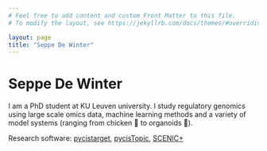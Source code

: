 ```yaml
---
# Feel free to add content and custom Front Matter to this file.
# To modify the layout, see https://jekyllrb.com/docs/themes/#overriding-theme-defaults

layout: page
title: "Seppe De Winter"
---
```


# Seppe De Winter

I am a PhD student at KU Leuven university. I study regulatory genomics using large scale omics data, machine learning methods and a variety of model systems (ranging from chicken 🐣 to organoids 🧫).

Research software: [pycistarget](https://github.com/aertslab/pycistarget), [pycisTopic](https://github.com/aertslab/pycisTopic), [SCENIC+](https://github.com/aertslab/scenicplus)